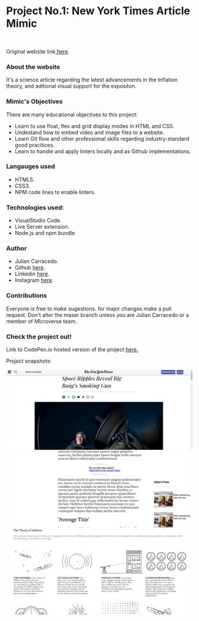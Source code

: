<h1>Project No.1: New York Times Article Mimic</h1>
<br>
<p> Original website link<a target="_blank" href="https://www.nytimes.com/2014/03/18/science/space/detection-of-waves-in-space-buttresses-landmark-theory-of-big-bang.html?_r=0"> here</a>.</p>

<h3>About the website</h3>
<p> It's a science article regarding the latest advancements in the Inflation theory, and aditional visual support for the expositon.</p>

<h3>Mimic's Objectives</h3>
<p>There are many educational objectives to this project:</p>
<ul>
    <li>Learn to use float, flex and grid display modes in HTML and CSS.</li>
    <li>Undestand how to embed video and image files to a website.</li>
    <li>Learn Git flow and other professional skills regarding industry-standard good pracitices.</li>
    <li>Learn to handle and apply linters locally and as Github implementations.</li>
</ul>

<h3>Langauges used</h3>
<ul>
    <li>HTML5.</li>
    <li>CSS3.</li>
    <li>NPM  code lines to enable linters.</li>
</ul>

<h3> Technologies used:</h3>
<ul>
    <li>VisualStudio Code.</li>
    <li>Live Server extension.</li>
    <li>Node.js and npm bundle</li>
</ul>
<h3>Author</h3>
<ul>
    <li>Julian Carracedo.</li>
    <li>Github <a target="_blank" href="https://github.com/JuliCarracedo">here</a>.</li>
    <li>Linkedin <a target="_blank" href="https://www.linkedin.com/in/julian-carracedo-0b8518207/">here</a>.</li>
    <li>Instagram <a target="_blank" href="https://www.instagram.com/grand_alchemist/">here</a>.</li>
</ul>
<h3>Contributions</h3>
<p> Everyone is free to make sugestions. for major changes make a pull request. Don't alter the maser branch unless you are Julian Carracedo or a member of Microverse team.</p>
<h3>Check the project out! </h3>
<p>Link to CodePen.io hosted version of the project <a target="_blank" href="https://codepen.io/JulianCarra/pen/dyNYMrY">here.</a></p>
<p>Project snapshots:</p>
<img src="/snapshots/snapshot1.PNG">
<img src="/snapshots/snapshot2.PNG">
<img src="/snapshots/snapshot3.PNG">
